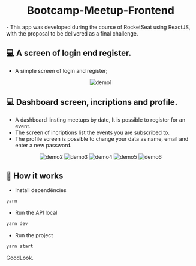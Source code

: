<h1 align="center">Bootcamp-Meetup-Frontend</h1>
- This app was developed during the course of RocketSeat using ReactJS, with the proposal to be delivered as a final challenge.

## 💻  A screen of login end register.

 - A simple screen of login and register;

<p align="center">
<img src="./demo/demo1.png" alt="demo1" title="demo1">
</p>

## 💻  Dashboard screen, incriptions and profile.

- A dashboard linsting meetups by date, It is possible to register for an event.
- The screen of incriptions list the events you are subscribed to.
- The profile screen is possible to change your data as name, email and enter a new password.

<p align="center">
<img src="./demo/demo2.gif" alt="demo2" title="demo2">
<img src="./demo/demo3.gif" alt="demo3" title="demo3">
<img src="./demo/demo4.gif" alt="demo4" title="demo4">
<img src="./demo/demo5.gif" alt="demo5" title="demo5">
<img src="./demo/demo6.gif" alt="demo6" title="demo6">
</p>


## 🎩 How it works

 - Install dependêncies
```sh
yarn
```
 - Run the API local
```sh
yarn dev
```
 - Run the project
```sh
yarn start
```

GoodLook.
